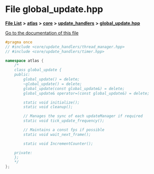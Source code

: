 

# File global\_update.hpp

[**File List**](files.md) **>** [**atlas**](dir_1e6ffef027cfcf7ded3287660b505c9f.md) **>** [**core**](dir_ab5f97e7ae27ba905c508150b2df25d1.md) **>** [**update\_handlers**](dir_e4a875ec04a9822d1a20b5830cf2827b.md) **>** [**global\_update.hpp**](global__update_8hpp.md)

[Go to the documentation of this file](global__update_8hpp.md)


```C++
#pragma once
// #include <core/update_handlers/thread_manager.hpp>
// #include <core/update_handlers/timer.hpp>

namespace atlas {
    /*
    class global_update {
    public:
        global_update() = delete;
        ~global_update() = delete;
        global_update(const global_update&) = delete;
        global_update& operator=(const global_update&) = delete;

        static void initialize();
        static void cleanup();

        // Manages the sync of each updateManager if required
        static void tick_update_frequency();

        // Maintains a const fps if possible
        static void wait_next_frame();

        static void IncrementCounter();

    private:
    };
    */
};
```


